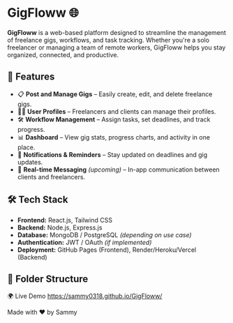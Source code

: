 # GigFloww 🌐

**GigFloww** is a web-based platform designed to streamline the management of freelance gigs, workflows, and task tracking. Whether you're a solo freelancer or managing a team of remote workers, GigFloww helps you stay organized, connected, and productive.

## 🚀 Features

- 📋 **Post and Manage Gigs** – Easily create, edit, and delete freelance gigs.
- 🧑‍💼 **User Profiles** – Freelancers and clients can manage their profiles.
- 🛠 **Workflow Management** – Assign tasks, set deadlines, and track progress.
- 📊 **Dashboard** – View gig stats, progress charts, and activity in one place.
- 🔔 **Notifications & Reminders** – Stay updated on deadlines and gig updates.
- 💬 **Real-time Messaging** *(upcoming)* – In-app communication between clients and freelancers.

## 🛠 Tech Stack

- **Frontend:** React.js, Tailwind CSS
- **Backend:** Node.js, Express.js
- **Database:** MongoDB / PostgreSQL *(depending on use case)*
- **Authentication:** JWT / OAuth *(if implemented)*
- **Deployment:** GitHub Pages (Frontend), Render/Heroku/Vercel (Backend)

## 📂 Folder Structure



🌍 Live Demo
https://sammy0318.github.io/GigFloww/

Made with ❤️ by Sammy
 
